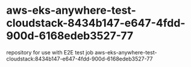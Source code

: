 # aws-eks-anywhere-test-cloudstack-8434b147-e647-4fdd-900d-6168edeb3527-77
repository for use with E2E test job aws-eks-anywhere-test-cloudstack:8434b147-e647-4fdd-900d-6168edeb3527-77
